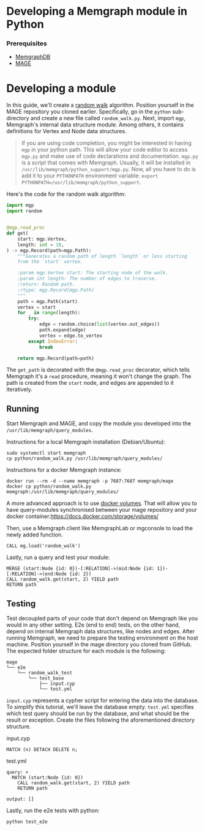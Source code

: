 # Developing a Memgraph module in Python

### Prerequisites
- [MemgraphDB]()
- [MAGE]()

# Developing a module

In this guide, we'll create a [random walk](https://en.wikipedia.org/wiki/Random_walk#On_graphs) algorithm.
Position yourself in the MAGE repository you cloned earlier. Specifically, go in the `python` sub-directory and create a new file called `random_walk.py`.
Next, import `mgp`, Memgraph's internal data structure module. Among others, it contains definitions for Vertex and Node data structures.

> If you are using code completion, you might be interested in having `mgp` in your python path. This will allow your code editor to access `mgp.py` and make use of code declarations and documentation. `mgp.py` is a script that comes with Memgraph. Usually, it will be installed in `/usr/lib/memgraph/python_support/mgp.py`. Now, all you have to do is add it to your `PYTHONPATH` environment variable: `export PYTHONPATH=/usr/lib/memgraph/python_support`.

Here's the code for the random walk algorithm:

```python
import mgp
import random


@mgp.read_proc
def get(
    start: mgp.Vertex,
    length: int = 10,
) -> mgp.Record(path=mgp.Path):
    """Generates a random path of length `length` or less starting
    from the `start` vertex.

    :param mgp.Vertex start: The starting node of the walk.
    :param int length: The number of edges to traverse.
    :return: Random path.
    :rtype: mgp.Record(mgp.Path)
    """
    path = mgp.Path(start)
    vertex = start
    for _ in range(length):
        try:
            edge = random.choice(list(vertex.out_edges))
            path.expand(edge)
            vertex = edge.to_vertex
        except IndexError:
            break

    return mgp.Record(path=path)
```

The `get_path` is decorated with the `@mgp.read_proc` decorator, which tells Memgraph it's a `read` procedure, meaning it won't change the graph. The path is created from the `start` node, and edges are appended to it iteratively.

## Running

Start Memgraph and MAGE, and copy the module you developed into the `/usr/lib/memgraph/query_modules`.

Instructions for a local Memgraph installation (Debian/Ubuntu):
```
sudo systemctl start memgraph
cp python/random_walk.py /usr/lib/memgraph/query_modules/
```

Instructions for a docker Memgraph instance:
```
docker run --rm -d --name memgraph -p 7687:7687 memgraph/mage
docker cp python/random_walk.py memgraph:/usr/lib/memgraph/query_modules/
```
A more advanced approach is to use [docker volumes](https://docs.docker.com/storage/volumes/). That will allow you to have query-modules synchronised between your mage repository and your docker container.https://docs.docker.com/storage/volumes/

Then, use a Memgraph client like MemgraphLab or mgconsole to load the newly added function.
```
CALL mg.load('random_walk')
```

Lastly, run a query and test your module:
```
MERGE (start:Node {id: 0})-[:RELATION]->(mid:Node {id: 1})-[:RELATION]->(end:Node {id: 2})
CALL random_walk.get(start, 2) YIELD path
RETURN path
```

## Testing

Test decoupled parts of your code that don't depend on Memgraph like you would in any other setting.
E2e (end to end) tests, on the other hand, depend on internal Memgraph data structures, like nodes and edges.
After running Memgraph, we need to prepare the testing environment on the host machine.
Position yourself in the mage directory you cloned from GitHub.
The expected folder structure for each module is the following:

```
mage
└── e2e
    └── random_walk_test
        └── test_base
            ├── input.cyp
            └── test.yml
```

`input.cyp` represents a cypher script for entering the data into the database.
To simplify this tutorial, we'll leave the database empty. `test.yml` specifies which test query should be run by the database, and what should be the result or exception. Create the files following the aforementioned directory structure.

input.cyp
```cypher
MATCH (n) DETACH DELETE n;
```

test.yml
```
query: >
  MATCH (start:Node {id: 0})
    CALL random_walk.get(start, 2) YIELD path
    RETURN path

output: []
```

Lastly, run the e2e tests with python:
```
python test_e2e
```
